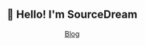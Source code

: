 <h2 align="center">👋 Hello! I'm SourceDream</h2>
<p align="center">
  <a href="https://blog.sourcedream.cn">Blog</a>
</p>

<!--
**source-dream/source-dream** is a ✨ _special_ ✨ repository because its `README.md` (this file) appears on your GitHub profile.

Here are some ideas to get you started:

- 🔭 I’m currently working on ...
- 🌱 I’m currently learning ...
- 👯 I’m looking to collaborate on ...
- 🤔 I’m looking for help with ...
- 💬 Ask me about ...
- 📫 How to reach me: ...
- 😄 Pronouns: ...
- ⚡ Fun fact: ...
-->
